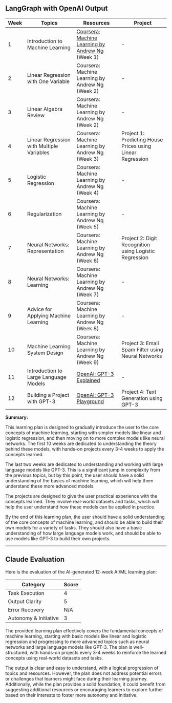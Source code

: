 ## LangGraph with OpenAI Output

| Week | Topics | Resources | Project |
|---|---|---|---|
| 1 | Introduction to Machine Learning | [Coursera: Machine Learning by Andrew Ng](https://www.coursera.org/learn/machine-learning) (Week 1) | - |
| 2 | Linear Regression with One Variable | Coursera: Machine Learning by Andrew Ng (Week 2) | - |
| 3 | Linear Algebra Review | Coursera: Machine Learning by Andrew Ng (Week 2) | - |
| 4 | Linear Regression with Multiple Variables | Coursera: Machine Learning by Andrew Ng (Week 3) | Project 1: Predicting House Prices using Linear Regression |
| 5 | Logistic Regression | Coursera: Machine Learning by Andrew Ng (Week 4) | - |
| 6 | Regularization | Coursera: Machine Learning by Andrew Ng (Week 5) | - |
| 7 | Neural Networks: Representation | Coursera: Machine Learning by Andrew Ng (Week 6) | Project 2: Digit Recognition using Logistic Regression |
| 8 | Neural Networks: Learning | Coursera: Machine Learning by Andrew Ng (Week 7) | - |
| 9 | Advice for Applying Machine Learning | Coursera: Machine Learning by Andrew Ng (Week 8) | - |
| 10 | Machine Learning System Design | Coursera: Machine Learning by Andrew Ng (Week 9) | Project 3: Email Spam Filter using Neural Networks |
| 11 | Introduction to Large Language Models | [OpenAI: GPT-3 Explained](https://openai.com/research/gpt-3/) | - |
| 12 | Building a Project with GPT-3 | [OpenAI: GPT-3 Playground](https://beta.openai.com/playground/) | Project 4: Text Generation using GPT-3 |

**Summary:**

This learning plan is designed to gradually introduce the user to the core concepts of machine learning, starting with simpler models like linear and logistic regression, and then moving on to more complex models like neural networks. The first 10 weeks are dedicated to understanding the theory behind these models, with hands-on projects every 3-4 weeks to apply the concepts learned.

The last two weeks are dedicated to understanding and working with large language models like GPT-3. This is a significant jump in complexity from the previous topics, but by this point, the user should have a solid understanding of the basics of machine learning, which will help them understand these more advanced models.

The projects are designed to give the user practical experience with the concepts learned. They involve real-world datasets and tasks, which will help the user understand how these models can be applied in practice.

By the end of this learning plan, the user should have a solid understanding of the core concepts of machine learning, and should be able to build their own models for a variety of tasks. They should also have a basic understanding of how large language models work, and should be able to use models like GPT-3 to build their own projects.

---

## Claude Evaluation

Here is the evaluation of the AI-generated 12-week AI/ML learning plan:

| Category | Score |
|----------|-------|
| Task Execution | 4 |
| Output Clarity | 5 |
| Error Recovery | N/A |
| Autonomy & Initiative | 3 |

The provided learning plan effectively covers the fundamental concepts of machine learning, starting with basic models like linear and logistic regression and progressing to more advanced topics such as neural networks and large language models like GPT-3. The plan is well-structured, with hands-on projects every 3-4 weeks to reinforce the learned concepts using real-world datasets and tasks.

The output is clear and easy to understand, with a logical progression of topics and resources. However, the plan does not address potential errors or challenges that learners might face during their learning journey. Additionally, while the plan provides a solid foundation, it could benefit from suggesting additional resources or encouraging learners to explore further based on their interests to foster more autonomy and initiative.